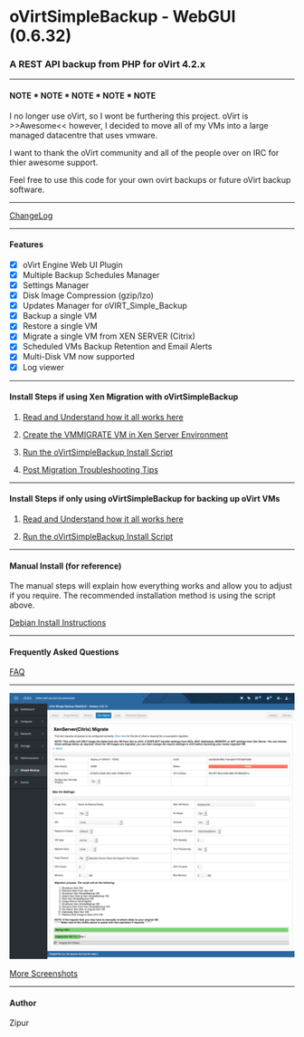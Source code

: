 # oVirtSimpleBackup - WebGUI (0.6.32) 

### A REST API backup from PHP for oVirt 4.2.x
   
   
---

#### NOTE * NOTE * NOTE * NOTE * NOTE

I no longer use oVirt, so I wont be furthering this project. oVirt is >>Awesome<< however, I decided to move all of my VMs into a large managed datacentre that uses vmware.

I want to thank the oVirt community and all of the people over on IRC for thier awesome support.

Feel free to use this code for your own ovirt backups or future oVirt backup software.

---
   
[ChangeLog](https://github.com/zipurman/oVIRT_Simple_Backup/blob/master/ChangeLog.md)

---

#### Features

 - [x] oVirt Engine Web UI Plugin
 - [x] Multiple Backup Schedules Manager
 - [x] Settings Manager
 - [x] Disk Image Compression (gzip/lzo)
 - [x] Updates Manager for oVIRT_Simple_Backup
 - [x] Backup a single VM
 - [x] Restore a single VM
 - [x] Migrate a single VM from XEN SERVER (Citrix)
 - [x] Scheduled VMs Backup Retention and Email Alerts
 - [x] Multi-Disk VM now supported
 - [x] Log viewer

---

#### Install Steps if using Xen Migration with oVirtSimpleBackup

 1. [Read and Understand how it all works here](https://github.com/zipurman/oVIRT_Simple_Backup/tree/master/server/installer/XENHOWITWORKS.md)
 
 2. [Create the VMMIGRATE VM in Xen Server Environment](https://github.com/zipurman/oVIRT_Simple_Backup/tree/master/server/installer/ovirt-simple-backup-xenvm/README.md)
 
 3. [Run the oVirtSimpleBackup Install Script](https://github.com/zipurman/oVIRT_Simple_Backup/tree/master/server/installer/README.md)

 4. [Post Migration Troubleshooting Tips](https://github.com/zipurman/oVIRT_Simple_Backup/blob/master/docs/POST_XEN_MIGRATION.md)

---

#### Install Steps if only using oVirtSimpleBackup for backing up oVirt VMs

 1. [Read and Understand how it all works here](https://github.com/zipurman/oVIRT_Simple_Backup/tree/master/server/installer/HOWITWORKS.md)
 
 2. [Run the oVirtSimpleBackup Install Script](https://github.com/zipurman/oVIRT_Simple_Backup/tree/master/server/installer/README.md)


---


#### Manual Install (for reference)

The manual steps will explain how everything works and allow you to adjust if you require. The recommended installation method is using the script above.

[Debian Install Instructions](https://github.com/zipurman/oVIRT_Simple_Backup/blob/master/docs/install_debian.md)

---



#### Frequently Asked Questions

[FAQ](https://github.com/zipurman/oVIRT_Simple_Backup/blob/master/FAQ.md)


---
 
![ ](screenshots/SS.0.6.14.00.png?raw=true)

[More Screenshots](https://github.com/zipurman/oVIRT_Simple_Backup/tree/master/screenshots)

---

#### Author

Zipur


